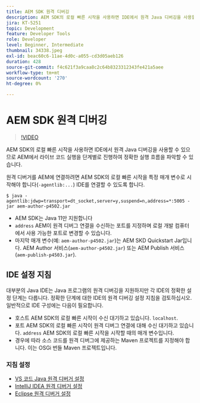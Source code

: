 ```yaml
---
title: AEM SDK 원격 디버깅
description: AEM SDK의 로컬 빠른 시작을 사용하면 IDE에서 원격 Java 디버깅을 사용할 수 있으므로 AEM에서 라이브 코드 실행을 단계별로 진행하여 정확한 실행 흐름을 파악할 수 있습니다.
jira: KT-5251
topic: Development
feature: Developer Tools
role: Developer
level: Beginner, Intermediate
thumbnail: 34338.jpeg
exl-id: beac60c6-11ae-4d0c-a055-cd3d05aeb126
duration: 428
source-git-commit: f4c621f3a9caa8c2c64b8323312343fe421a5aee
workflow-type: tm+mt
source-wordcount: '270'
ht-degree: 0%

---
```


# AEM SDK 원격 디버깅

>[!VIDEO](https://video.tv.adobe.com/v/34338?quality=12&learn=on)

AEM SDK의 로컬 빠른 시작을 사용하면 IDE에서 원격 Java 디버깅을 사용할 수 있으므로 AEM에서 라이브 코드 실행을 단계별로 진행하여 정확한 실행 흐름을 파악할 수 있습니다.

원격 디버거를 AEM에 연결하려면 AEM SDK의 로컬 빠른 시작을 특정 매개 변수로 시작해야 합니다(`-agentlib:...`) IDE를 연결할 수 있도록 합니다.

```
$ java -agentlib:jdwp=transport=dt_socket,server=y,suspend=n,address=*:5005 -jar aem-author-p4502.jar   
```

+ AEM SDK는 Java 11만 지원합니다
+ `address` AEM이 원격 디버그 연결을 수신하는 포트를 지정하며 로컬 개발 컴퓨터에서 사용 가능한 포트로 변경할 수 있습니다.
+ 마지막 매개 변수(예: `aem-author-p4502.jar`)는 AEM SKD Quickstart Jar입니다. AEM Author 서비스(`aem-author-p4502.jar`) 또는 AEM Publish 서비스(`aem-publish-p4503.jar`).


## IDE 설정 지침

대부분의 Java IDE는 Java 프로그램의 원격 디버깅을 지원하지만 각 IDE의 정확한 설정 단계는 다릅니다. 정확한 단계에 대한 IDE의 원격 디버깅 설정 지침을 검토하십시오. 일반적으로 IDE 구성에는 다음이 필요합니다.

+ 호스트 AEM SDK의 로컬 빠른 시작이 수신 대기하고 있습니다. `localhost`.
+ 포트 AEM SDK의 로컬 빠른 시작이 원격 디버그 연결에 대해 수신 대기하고 있습니다. `address` AEM SDK의 로컬 빠른 시작을 시작할 때의 매개 변수입니다.
+ 경우에 따라 소스 코드를 원격 디버그에 제공하는 Maven 프로젝트를 지정해야 합니다. 이는 OSGi 번들 Maven 프로젝트입니다.

### 지침 설정

+ [VS 코드 Java 원격 디버거 설정](https://code.visualstudio.com/docs/java/java-debugging)
+ [IntelliJ IDEA 원격 디버거 설정](https://www.jetbrains.com/help/idea/tutorial-remote-debug.html)
+ [Eclipse 원격 디버거 설정](https://javapapers.com/core-java/java-remote-debug-with-eclipse/)
